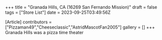 +++
title = "Granada Hills, CA (16269 San Fernando Mission)"
draft = false
tags = ["Store List"]
date = 2023-09-25T03:49:56Z

[Article]
contributors = ["Pizzaman49","Cheeseclassic","AstridMascotFan2005"]
gallery = []
+++
Granada Hills was a pizza time theater